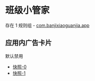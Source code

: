 # 班级小管家

存在 1 规则组 - [com.banjixiaoguanjia.app](/src/apps/com.banjixiaoguanjia.app.ts)

## 应用内广告卡片

默认禁用

- [快照-0](https://i.gkd.li/import/12904612)
- [快照-1](https://i.gkd.li/import/12906196)
